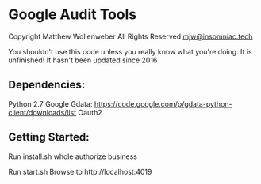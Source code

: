 Google Audit Tools
==================
Copyright Matthew Wollenweber
All Rights Reserved
mjw@insomniac.tech


You shouldn't use this code unless you really know what you're doing. It is unfinished! It hasn't been updated since 2016


Dependencies:
------------

Python 2.7
Google Gdata: https://code.google.com/p/gdata-python-client/downloads/list
Oauth2



Getting Started:
----------------
Run install.sh
whole authorize business

Run start.sh
Browse to http://localhost:4019




